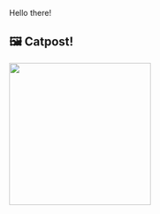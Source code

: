 Hello there!



## 🖼️ Catpost!

<sub>
    <img src="https://cdn2.thecatapi.com/images/MTcwMTgxMg.jpg" height="256">
</sub>

